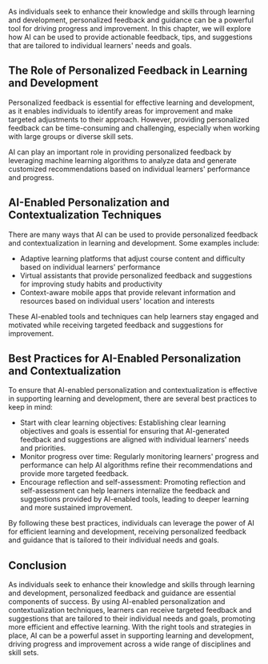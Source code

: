 
As individuals seek to enhance their knowledge and skills through learning and development, personalized feedback and guidance can be a powerful tool for driving progress and improvement. In this chapter, we will explore how AI can be used to provide actionable feedback, tips, and suggestions that are tailored to individual learners' needs and goals.

The Role of Personalized Feedback in Learning and Development
-------------------------------------------------------------

Personalized feedback is essential for effective learning and development, as it enables individuals to identify areas for improvement and make targeted adjustments to their approach. However, providing personalized feedback can be time-consuming and challenging, especially when working with large groups or diverse skill sets.

AI can play an important role in providing personalized feedback by leveraging machine learning algorithms to analyze data and generate customized recommendations based on individual learners' performance and progress.

AI-Enabled Personalization and Contextualization Techniques
-----------------------------------------------------------

There are many ways that AI can be used to provide personalized feedback and contextualization in learning and development. Some examples include:

* Adaptive learning platforms that adjust course content and difficulty based on individual learners' performance
* Virtual assistants that provide personalized feedback and suggestions for improving study habits and productivity
* Context-aware mobile apps that provide relevant information and resources based on individual users' location and interests

These AI-enabled tools and techniques can help learners stay engaged and motivated while receiving targeted feedback and suggestions for improvement.

Best Practices for AI-Enabled Personalization and Contextualization
-------------------------------------------------------------------

To ensure that AI-enabled personalization and contextualization is effective in supporting learning and development, there are several best practices to keep in mind:

* Start with clear learning objectives: Establishing clear learning objectives and goals is essential for ensuring that AI-generated feedback and suggestions are aligned with individual learners' needs and priorities.
* Monitor progress over time: Regularly monitoring learners' progress and performance can help AI algorithms refine their recommendations and provide more targeted feedback.
* Encourage reflection and self-assessment: Promoting reflection and self-assessment can help learners internalize the feedback and suggestions provided by AI-enabled tools, leading to deeper learning and more sustained improvement.

By following these best practices, individuals can leverage the power of AI for efficient learning and development, receiving personalized feedback and guidance that is tailored to their individual needs and goals.

Conclusion
----------

As individuals seek to enhance their knowledge and skills through learning and development, personalized feedback and guidance are essential components of success. By using AI-enabled personalization and contextualization techniques, learners can receive targeted feedback and suggestions that are tailored to their individual needs and goals, promoting more efficient and effective learning. With the right tools and strategies in place, AI can be a powerful asset in supporting learning and development, driving progress and improvement across a wide range of disciplines and skill sets.
